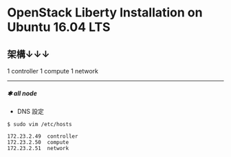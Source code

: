# OpenStack Liberty Installation on Ubuntu 16.04 LTS
## 架構↓↓↓
1 controller 
1 compute 
1 network

------
##### **✱ all node**

* DNS 設定
```
$ sudo vim /etc/hosts
```
```vim
172.23.2.49  controller
172.23.2.50  compute
172.23.2.51  network

```


